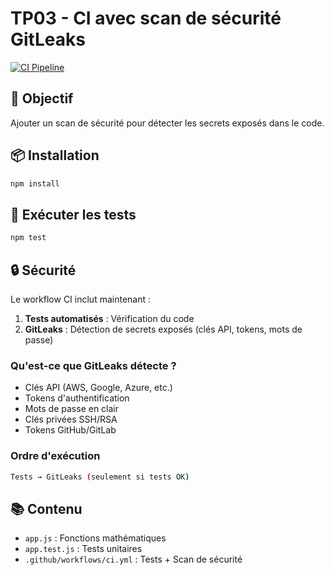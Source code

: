 # TP03 - CI avec scan de sécurité GitLeaks

[![CI Pipeline](https://github.com/Simon-Fontaine/github-actions/actions/workflows/ci.yml/badge.svg?branch=tp-03-security-gitleaks)](https://github.com/Simon-Fontaine/github-actions/actions/workflows/ci.yml)

## 🎯 Objectif

Ajouter un scan de sécurité pour détecter les secrets exposés dans le code.

## 📦 Installation

```bash
npm install
```

## 🧪 Exécuter les tests

```bash
npm test
```

## 🔒 Sécurité

Le workflow CI inclut maintenant :

1. **Tests automatisés** : Vérification du code
2. **GitLeaks** : Détection de secrets exposés (clés API, tokens, mots de passe)

### Qu'est-ce que GitLeaks détecte ?

- Clés API (AWS, Google, Azure, etc.)
- Tokens d'authentification
- Mots de passe en clair
- Clés privées SSH/RSA
- Tokens GitHub/GitLab

### Ordre d'exécution

```bash
Tests → GitLeaks (seulement si tests OK)
```

## 📚 Contenu

- `app.js` : Fonctions mathématiques
- `app.test.js` : Tests unitaires
- `.github/workflows/ci.yml` : Tests + Scan de sécurité

